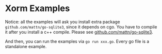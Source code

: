 # Xorm Examples

Notice: all the examples will ask you install extra package `github.com/mattn/go-sqlite3`, since it depends on cgo. You
have to compile it after you install a c++ compile. Please
see [github.com/mattn/go-sqlite3](https://github.com/mattn/go-sqlite3).

And then, you can run the examples via `go run xxx.go`. Every go file is a standalone example.
